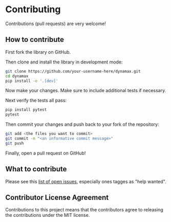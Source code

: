 # Contributing

Contributions (pull requests) are very welcome! 

## How to contribute

First fork the library on GitHub.

Then clone and install the library in development mode:

```bash
git clone https://github.com/your-username-here/dynamax.git
cd dynamax
pip install -e '.[dev]'
```

Now make your changes. Make sure to include additional tests if necessary.

Next verify the tests all pass:

```bash
pip install pytest
pytest
```

Then commit your changes and push back to your fork of the repository:

```bash
git add <the files you want to commit>
git commit -m "<an informative commit message>"
git push
```

Finally, open a pull request on GitHub!

## What to contribute

Please see this [list of open issues](https://github.com/probml/dynamax/issues),
especially ones tagges as "help wanted".



## Contributor License Agreement

Contributions to this project means that the contributors agree to releasing the contributions under the MIT license.


